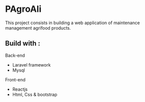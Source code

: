 # PAgroAli
This project consists in building a web application of maintenance management agrifood products.

## Build with : 
Back-end
* Laravel framework
* Mysql

Front-end
* Reactjs
* Html, Css & bootstrap



